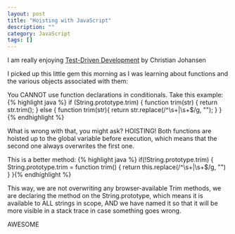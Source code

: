 ```yaml
---
layout: post
title: "Hoisting with JavaScript"
description: ""
category: JavaScript
tags: []
---
```


I am really enjoying [Test-Driven Development](http://www.amazon.com/Test-Driven-JavaScript-Development-Developers-Library/dp/0321683919) by Christian Johansen

I picked up this little gem this morning as I was learning about functions and the various objects associated with them:

You CANNOT use function declarations in conditionals. Take this example:
{% highlight java %}
if (String.prototype.trim) {
  function trim(str) {
    return str.trim();
  }
else {
  function trim(str){
    return str.replace(/^\s+|\s+$/g, "");
  }
}{% endhighlight %}

What is wrong with that, you might ask? HOISTING! Both functions are hoisted up to the global variable before execution, which means that the second one always overwrites the first one.

This is a better method:
{% highlight java %}
if(!String.prototype.trim) {
  String.prototype.trim = function trim() {
    return this.replace(/^\s+|\s+$/g, "")
  }
}{% endhighlight %}

This way, we are not overwriting any browser-available Trim methods, we are declaring the method on the String.prototype, which means it is available to ALL strings in scope, AND we have named it so that it will be more visible in a stack trace in case something goes wrong.

AWESOME